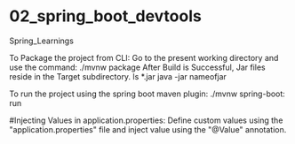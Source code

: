 # 02_spring_boot_devtools
Spring_Learnings

To Package the project from CLI:
Go to the present working directory and use the command:
./mvnw package
After Build is Successful, Jar files reside in the Target subdirectory.
ls *.jar
java -jar nameofjar

To run the project using the spring boot maven plugin:
./mvnw spring-boot: run

#Injecting Values in application.properties:
Define custom values using the "application.properties" file and inject value using the "@Value" annotation.
